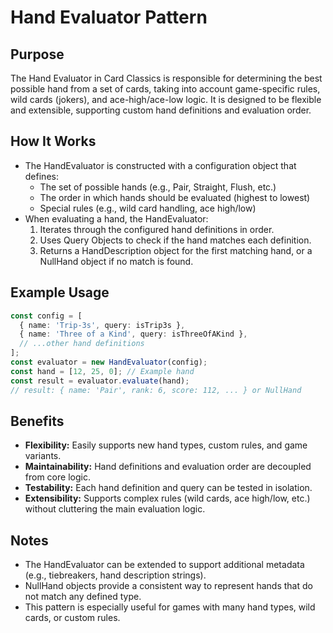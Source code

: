 # Hand Evaluator Pattern

## Purpose
The Hand Evaluator in Card Classics is responsible for determining the best possible hand from a set of cards, taking into account game-specific rules, wild cards (jokers), and ace-high/ace-low logic. It is designed to be flexible and extensible, supporting custom hand definitions and evaluation order.

## How It Works
- The HandEvaluator is constructed with a configuration object that defines:
  - The set of possible hands (e.g., Pair, Straight, Flush, etc.)
  - The order in which hands should be evaluated (highest to lowest)
  - Special rules (e.g., wild card handling, ace high/low)
- When evaluating a hand, the HandEvaluator:
  1. Iterates through the configured hand definitions in order.
  2. Uses Query Objects to check if the hand matches each definition.
  3. Returns a HandDescription object for the first matching hand, or a NullHand object if no match is found.

## Example Usage
```typescript
const config = [
  { name: 'Trip-3s', query: isTrip3s },
  { name: 'Three of a Kind', query: isThreeOfAKind },
  // ...other hand definitions
];
const evaluator = new HandEvaluator(config);
const hand = [12, 25, 0]; // Example hand
const result = evaluator.evaluate(hand);
// result: { name: 'Pair', rank: 6, score: 112, ... } or NullHand
```

## Benefits
- **Flexibility:** Easily supports new hand types, custom rules, and game variants.
- **Maintainability:** Hand definitions and evaluation order are decoupled from core logic.
- **Testability:** Each hand definition and query can be tested in isolation.
- **Extensibility:** Supports complex rules (wild cards, ace high/low, etc.) without cluttering the main evaluation logic.

## Notes
- The HandEvaluator can be extended to support additional metadata (e.g., tiebreakers, hand description strings).
- NullHand objects provide a consistent way to represent hands that do not match any defined type.
- This pattern is especially useful for games with many hand types, wild cards, or custom rules.
